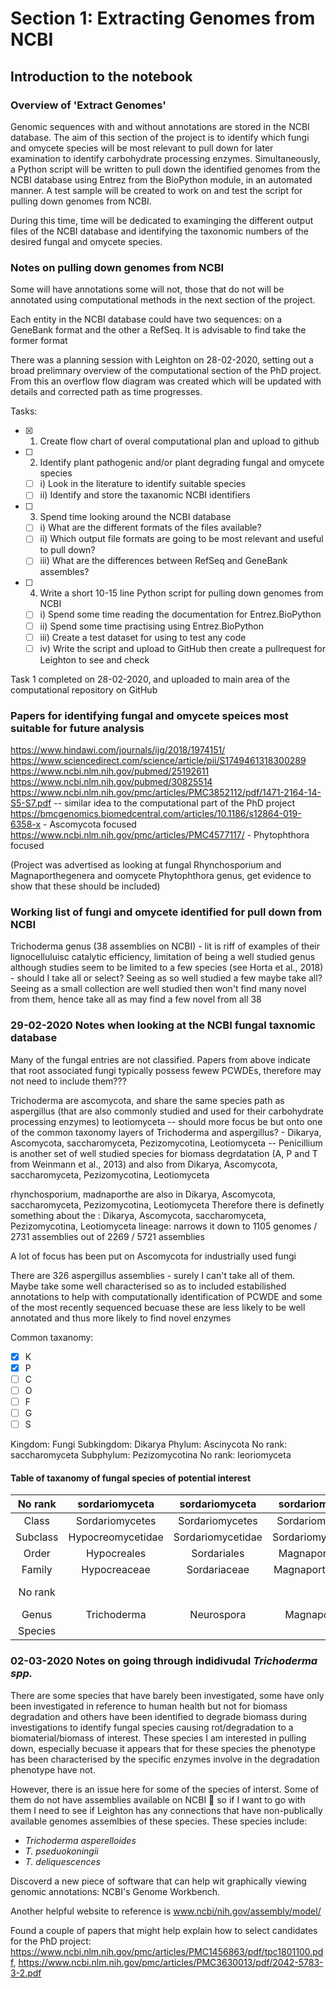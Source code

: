 # Section 1: Extracting Genomes from NCBI
## Introduction to the notebook

### Overview of 'Extract Genomes'
Genomic sequences with and without annotations are stored in the NCBI database. The aim of this section of the project is to identify which fungi and omycete species will be most relevant to pull down for later examination to identify carbohydrate processing enzymes. Simultaneously, a Python script will be written to pull down the identified genomes from the NCBI database using Entrez from the BioPython module, in an automated manner. A test sample will be created to work on and test the script for pulling down genomes from NCBI.

During this time, time will be dedicated to examinging the different output files of the NCBI database and identifying the taxonomic numbers of the desired fungal and omycete species.

### Notes on pulling down genomes from NCBI
Some will have annotations some will not, those that do not will be annotated using computational methods in the next section of the project.

Each entity in the NCBI database could have two sequences: on a GeneBank format and the other a RefSeq. It is advisable to find take the former format

There was a planning session with Leighton on 28-02-2020, setting out a broad prelimnary overview of the computational section of the PhD project. From this an overflow flow diagram was created which will be updated with details and corrected path as time progresses.

Tasks:

- [X] 1) Create flow chart of overal computational plan and upload to github

- [ ] 2) Identify plant pathogenic and/or plant degrading fungal and omycete species
  - [ ] i) Look in the literature to identify suitable species
  - [ ] ii) Identify and store the taxanomic NCBI identifiers
  
- [ ] 3) Spend time looking around the NCBI database
  - [ ] i) What are the different formats of the files available?
  - [ ] ii) Which output file formats are going to be most relevant and useful to pull down?
  - [ ] iii) What are the differences between RefSeq and GeneBank assembles?
  
- [ ] 4) Write a short 10-15 line Python script for pulling down genomes from NCBI
  - [ ] i) Spend some time reading the documentation for Entrez.BioPython
  - [ ] ii) Spend some time practising using Entrez.BioPython
  - [ ] iii) Create a test dataset for using to test any code
  - [ ] iv) Write the script and upload to GitHub then create a pullrequest for Leighton to see and check
    
Task 1 completed on 28-02-2020, and uploaded to main area of the computational repository on GitHub

### Papers for identifying fungal and omycete speices most suitable for future analysis
https://www.hindawi.com/journals/ijg/2018/1974151/
https://www.sciencedirect.com/science/article/pii/S1749461318300289
https://www.ncbi.nlm.nih.gov/pubmed/25192611
https://www.ncbi.nlm.nih.gov/pubmed/30825514
https://www.ncbi.nlm.nih.gov/pmc/articles/PMC3852112/pdf/1471-2164-14-S5-S7.pdf -- similar idea to the computational part of the PhD project
https://bmcgenomics.biomedcentral.com/articles/10.1186/s12864-019-6358-x - Ascomycota focused
https://www.ncbi.nlm.nih.gov/pmc/articles/PMC4577117/ - Phytophthora focused

(Project was advertised as looking at fungal Rhynchosporium and Magnaporthegenera and oomycete  Phytophthora genus, get evidence to show that these should be included)

### Working list of fungi and omycete identified for pull down from NCBI
Trichoderma genus (38 assemblies on NCBI) - lit is riff of examples of their lignocelluluisc catalytic efficiency, limitation of being a well studied genus although studies seem to be limited to a few species (see Horta et al., 2018) - should I take all or select? Seeing as so well studied a few maybe take all? Seeing as a small collection are well studied then won't find many novel from them, hence take all as may find a few novel from all 38

### 29-02-2020 Notes when looking at the NCBI fungal taxnomic database
Many of the fungal entries are not classified.
Papers from above indicate that root associated fungi typically possess fewew PCWDEs, therefore may not need to include them???

Trichoderma are ascomycota, and share the same species path as aspergillus (that are also commonly studied and used for their carbohydrate processing enzymes) to leotiomyceta -- should more focus be but onto one of the common taxonomy layers of Trichoderma and aspergillus? - Dikarya, Ascomycota, saccharomyceta, Pezizomycotina, Leotiomyceta
-- Penicillium is another set of well studied species for biomass degrdatation (A, P and T from Weinmann et al., 2013) and also from Dikarya, Ascomycota, saccharomyceta, Pezizomycotina, Leotiomyceta

rhynchosporium, madnaporthe are also in Dikarya, Ascomycota, saccharomyceta, Pezizomycotina, Leotiomyceta
Therefore there is definetly something about the : Dikarya, Ascomycota, saccharomyceta, Pezizomycotina, Leotiomyceta lineage: narrows it down to 1105 genomes / 2731 assemblies out of 2269 / 5721 assemblies

A lot of focus has been put on Ascomycota for industrially used fungi

There are 326 aspergillus assemblies - surely I can't take all of them. Maybe take some well characterised so as to included estabilished annotations to help with computationally identification of PCWDE and some of the most recently sequenced becuase these are less likely to be well annotated and thus more likely to find novel enzymes

Common taxanomy:
- [X] K
- [X] P
- [ ] C
- [ ] O
- [ ] F
- [ ] G
- [ ] S

Kingdom: Fungi
  Subkingdom: Dikarya
Phylum: Ascinycota
   No rank: saccharomyceta
   Subphylum: Pezizomycotina
   No rank: leoriomyceta

#### Table of taxanomy of fungal species of potential interest
|  No rank |   sordariomyceta  |   sordariomyceta  |   sordariomyceta  |       sordariomyceta      |                  |                  |
|:--------:|:-----------------:|:-----------------:|:-----------------:|:-------------------------:|:----------------:|:----------------:|
|   Class  |  Sordariomycetes  |  Sordariomycetes  |  Sordariomycetes  |       Leotiomycetes       |  Eurotiomycetes  |  Eurotiomycetes  |
| Subclass | Hypocreomycetidae | Sordariomycetidae | Sordariomycetidae |                           | Eurotiomycetidae | Eurotiomycetidae |
|   Order  |    Hypocreales    |    Sordariales    |   Magnaporthales  |         Helotiales        |    Eurotiales    |    Eurotiales    |
|  Family  |    Hypocreaceae   |    Sordariaceae   |  Magnaporthaceae  |                           |  Aspergillaceae  |  Aspergillaceae  |
|  No rank |                   |                   |                   | Helotiales incertae sedis |                  |                  |
|   Genus  |    Trichoderma    |     Neurospora    |    Magnaporthe    |       Rhynchosporium      |    Aspergillus   |    Penicillium   |
|  Species |                   |                   |                   |                           |                  |                  |

### 02-03-2020 Notes on going through indidivudal _Trichoderma spp._
There are some species that have barely been investigated, some have only been investigated in reference to human health but not for biomass degradation and others have been identified to degrade biomass during investigations to identify fungal species causing rot/degradation to a biomaterial/biomass of interest. These species I am interested in pulling down, especially becuase it appears that for these species the phenotype has been characterised by the specific enzymes involve in the degradation phenotype have not.

However, there is an issue here for some of the species of interst. Some of them do not have assemblies available on NCBI :grimacing: so if I want to go with them I need to see if Leighton has any connections that have non-publically available genomes assemlbies of these species. These species include: 
- _Trichoderma asperelloides_
- _T. pseduokoningii_ 
- _T. deliquescences_ 

Discoverd a new piece of software that can help wit graphically viewing genomic annotations: NCBI's Genome Workbench.

Another helpful website to reference is www.ncbi/nih.gov/assembly/model/

Found a couple of papers that might help explain how to select candidates for the PhD project: https://www.ncbi.nlm.nih.gov/pmc/articles/PMC1456863/pdf/tpc1801100.pdf, https://www.ncbi.nlm.nih.gov/pmc/articles/PMC3630013/pdf/2042-5783-3-2.pdf

